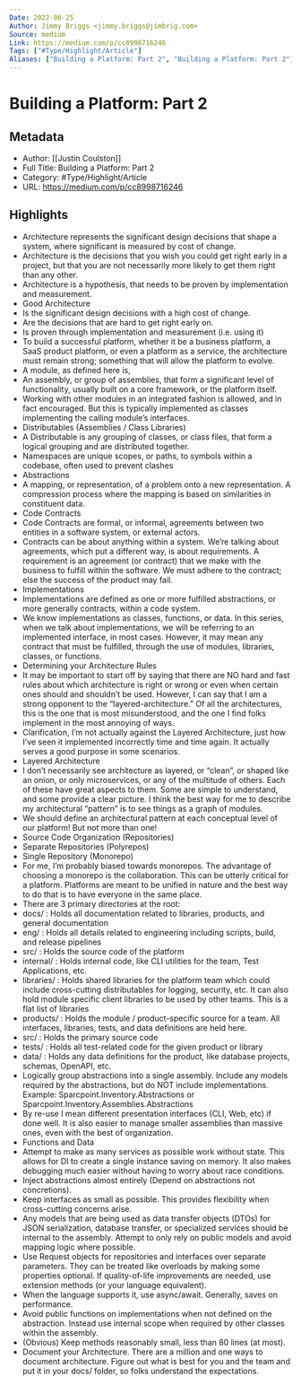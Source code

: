```yaml
---
Date: 2022-06-25
Author: Jimmy Briggs <jimmy.briggs@jimbrig.com>
Source: medium
Link: https://medium.com/p/cc8998716246
Tags: ["#Type/Highlight/Article"]
Aliases: ["Building a Platform: Part 2", "Building a Platform: Part 2"]
---
```

# Building a Platform: Part 2

## Metadata
- Author: [[Justin Coulston]]
- Full Title: Building a Platform: Part 2
- Category: #Type/Highlight/Article
- URL: https://medium.com/p/cc8998716246

## Highlights
- Architecture represents the significant design decisions that shape a system, where significant is measured by cost of change.
- Architecture is the decisions that you wish you could get right early in a project, but that you are not necessarily more likely to get them right than any other.
- Architecture is a hypothesis, that needs to be proven by implementation and measurement.
- Good Architecture
- Is the significant design decisions with a high cost of change.
- Are the decisions that are hard to get right early on.
- Is proven through implementation and measurement (i.e. using it)
- To build a successful platform, whether it be a business platform, a SaaS product platform, or even a platform as a service, the architecture must remain strong; something that will allow the platform to evolve.
- A module, as defined here is,
- An assembly, or group of assemblies, that form a significant level of functionality, usually built on a core framework, or the platform itself.
- Working with other modules in an integrated fashion is allowed, and in fact encouraged. But this is typically implemented as classes implementing the calling module’s interfaces.
- Distributables (Assemblies / Class Libraries)
- A Distributable is any grouping of classes, or class files, that form a logical grouping and are distributed together.
- Namespaces are unique scopes, or paths, to symbols within a codebase, often used to prevent clashes
- Abstractions
- A mapping, or representation, of a problem onto a new representation. A compression process where the mapping is based on similarities in constituent data.
- Code Contracts
- Code Contracts are formal, or informal, agreements between two entities in a software system, or external actors.
- Contracts can be about anything within a system. We’re talking about agreements, which put a different way, is about requirements. A requirement is an agreement (or contract) that we make with the business to fulfill within the software. We must adhere to the contract; else the success of the product may fail.
- Implementations
- Implementations are defined as one or more fulfilled abstractions, or more generally contracts, within a code system.
- We know implementations as classes, functions, or data. In this series, when we talk about implementations, we will be referring to an implemented interface, in most cases. However, it may mean any contract that must be fulfilled, through the use of modules, libraries, classes, or functions.
- Determining your Architecture Rules
- It may be important to start off by saying that there are NO hard and fast rules about which architecture is right or wrong or even when certain ones should and shouldn’t be used. However, I can say that I am a strong opponent to the “layered-architecture.” Of all the architectures, this is the one that is most misunderstood, and the one I find folks implement in the most annoying of ways.
- Clarification, I’m not actually against the Layered Architecture, just how I’ve seen it implemented incorrectly time and time again. It actually serves a good purpose in some scenarios.
- Layered Architecture
- I don’t necessarily see architecture as layered, or “clean”, or shaped like an onion, or only microservices, or any of the multitude of others. Each of these have great aspects to them. Some are simple to understand, and some provide a clear picture. I think the best way for me to describe my architectural “pattern” is to see things as a graph of modules.
- We should define an architectural pattern at each conceptual level of our platform! But not more than one!
- Source Code Organization (Repositories)
- Separate Repositories (Polyrepos)
- Single Repository (Monorepo)
- For me, I’m probably biased towards monorepos. The advantage of choosing a monorepo is the collaboration. This can be utterly critical for a platform. Platforms are meant to be unified in nature and the best way to do that is to have everyone in the same place.
- There are 3 primary directories at the root:
- docs/ : Holds all documentation related to libraries, products, and general documentation
- eng/ : Holds all details related to engineering including scripts, build, and release pipelines
- src/ : Holds the source code of the platform
- internal/ : Holds internal code, like CLI utilities for the team, Test Applications, etc.
- libraries/ : Holds shared libraries for the platform team which could include cross-cutting distributables for logging, security, etc. It can also hold module specific client libraries to be used by other teams. This is a flat list of libraries
- products/ : Holds the module / product-specific source for a team. All interfaces, libraries, tests, and data definitions are held here.
- src/ : Holds the primary source code
- tests/ : Holds all test-related code for the given product or library
- data/ : Holds any data definitions for the product, like database projects, schemas, OpenAPI, etc.
- Logically group abstractions into a single assembly. Include any models required by the abstractions, but do NOT include implementations.
  Example: Sparcpoint.Inventory.Abstractions or Sparcpoint.Inventory.Assemblies.Abstractions
- By re-use I mean different presentation interfaces (CLI, Web, etc) if done well. It is also easier to manage smaller assemblies than massive ones, even with the best of organization.
- Functions and Data
- Attempt to make as many services as possible work without state. This allows for DI to create a single instance saving on memory. It also makes debugging much easier without having to worry about race conditions.
- Inject abstractions almost entirely (Depend on abstractions not concretions).
- Keep interfaces as small as possible. This provides flexibility when cross-cutting concerns arise.
- Any models that are being used as data transfer objects (DTOs) for JSON serialization, database transfer, or specialized services should be internal to the assembly. Attempt to only rely on public models and avoid mapping logic where possible.
- Use Request objects for repositories and interfaces over separate parameters. They can be treated like overloads by making some properties optional. If quality-of-life improvements are needed, use extension methods (or your language equivalent).
- When the language supports it, use async/await. Generally, saves on performance.
- Avoid public functions on implementations when not defined on the abstraction. Instead use internal scope when required by other classes within the assembly.
- (Obvious) Keep methods reasonably small, less than 80 lines (at most).
- Document your Architecture. There are a million and one ways to document architecture. Figure out what is best for you and the team and put it in your docs/ folder, so folks understand the expectations.
